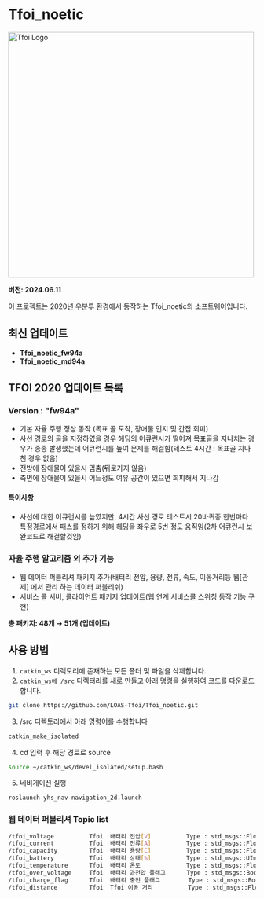 # Tfoi_noetic


<img src="https://github.com/LOAS-Tfoi/Tfoi_noetic/assets/117344855/512ec3d4-b469-47d6-943e-b6222e08e2ad" alt="Tfoi Logo" width="500" height="500">


**버전: 2024.06.11**

이 프로젝트는 2020년 우분투 환경에서 동작하는 Tfoi_noetic의 소프트웨어입니다.

## 최신 업데이트

- **Tfoi_noetic_fw94a**
- **Tfoi_noetic_md94a**

## TFOI 2020 업데이트 목록

### Version : "fw94a"

- 기본 자율 주행 정상 동작 (목표 골 도착, 장애물 인지 및 간접 회피)
- 사선 경로의 골을 지정하였을 경우 헤딩의 어큐런시가 떨어져 목표골을 지나치는 경우가 종종 발생했는데 어큐런시를 높여 문제를 해결함(테스트 4시간 : 목표골 지나친 경우 없음)
- 전방에 장애물이 있을시 멈춤(뒤로가지 않음)
- 측면에 장애물이 있을시 어느정도 여유 공간이 있으면 회피해서 지나감

#### 특이사항

- 사선에 대한 어큐런시를 높였지만, 4시간 사선 경로 테스트시 20바퀴중 한번마다 특정경로에서 패스를 정하기 위해 헤딩을 좌우로 5번 정도 움직임(2차 어큐런시 보완코드로 해결할것임)

### 자율 주행 알고리즘 외 추가 기능

- 웹 데이터 퍼블리셔 패키지 추가(배터리 전압, 용량, 전류, 속도, 이동거리등 웹[관제] 에서 관리 하는 데이터 퍼블리쉬)
- 서비스 콜 서버, 클라이언트 패키지 업데이트(웹 연계 서비스콜 스위칭 동작 기능 구현)

**총 패키지: 48개 → 51개 (업데이트)**

## 사용 방법

1. `catkin_ws` 디렉토리에 존재하는 모든 폴더 및 파일을 삭제합니다.
2. `catkin_ws에 /src` 디렉터리를 새로 만들고 아래 명령을 실행하여 코드를 다운로드합니다.
```bash
git clone https://github.com/LOAS-Tfoi/Tfoi_noetic.git
```
3. /src 디렉토리에서 아래 명령어를 수행합니다

```bash
catkin_make_isolated
```
4. cd 입력 후  해당 경로로 source 
```bash
source ~/catkin_ws/devel_isolated/setup.bash
```
5. 네비게이션 실행
```bash
roslaunch yhs_nav navigation_2d.launch
```

### 웹 데이터 퍼블리셔 Topic list
```bash
/tfoi_voltage          Tfoi  배터리 전압[V]          Type : std_msgs::Float32
/tfoi_current          Tfoi  배터리 전류[A]          Type : std_msgs::Float32
/tfoi_capacity         Tfoi  배터리 용량[C]          Type : std_msgs::Float32
/tfoi_battery          Tfoi  배터리 상태[%]          Type : std_msgs::UInt8
/tfoi_temperature      Tfoi  배터리 온도             Type : std_msgs::Float32
/tfoi_over_voltage     Tfoi  배터리 과전압 플래그      Type : std_msgs::Bool
/tfoi_charge_flag      Tfoi  배터리 충전 플래그        Type : std_msgs::Bool
/tfoi_distance         Tfoi  Tfoi 이동 거리          Type : std_msgs::Float32  (테스트 및 검증 필요)


